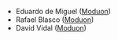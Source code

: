 -   Eduardo de Miguel ([Moduon](https://www.moduon.team/))
-   Rafael Blasco ([Moduon](https://www.moduon.team/))
-   David Vidal ([Moduon](https://www.moduon.team/))

